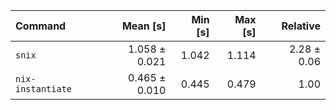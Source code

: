 | Command | Mean [s] | Min [s] | Max [s] | Relative |
|:---|---:|---:|---:|---:|
| `snix` | 1.058 ± 0.021 | 1.042 | 1.114 | 2.28 ± 0.06 |
| `nix-instantiate` | 0.465 ± 0.010 | 0.445 | 0.479 | 1.00 |
